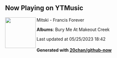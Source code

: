## Now Playing on YTMusic

[<img align="left" width="100" src="https://lh3.googleusercontent.com/0xuqwBPhZpf65pvHJDOyA4uK3aA808prjUVwirGkliK3UI_MO7RY-14fs4Xp63zFtpOq2ihKmjOPRFw">](https://music.youtube.com/watch?v=UMJm_97QXHA)

Mitski - Francis Forever

**Albums**: Bury Me At Makeout Creek

Last updated at 05/25/2023 18:42

#### Generated with [20chan/github-now](https://github.com/20chan/github-now)


<!--
**20chan/20chan** is a ✨ _special_ ✨ repository because its `README.md` (this file) appears on your GitHub profile.

Here are some ideas to get you started:

- 🔭 I’m currently working on ...
- 🌱 I’m currently learning ...
- 👯 I’m looking to collaborate on ...
- 🤔 I’m looking for help with ...
- 💬 Ask me about ...
- 📫 How to reach me: ...
- 😄 Pronouns: ...
- ⚡ Fun fact: ...
-->
